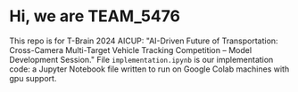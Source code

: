 # Hi, we are TEAM_5476
This repo is for T-Brain 2024 AICUP: "AI-Driven Future of Transportation: Cross-Camera Multi-Target Vehicle Tracking Competition – Model Development Session."
File  `implementation.ipynb` is our implementation code: a Jupyter Notebook file written to run on Google Colab machines with gpu support.
